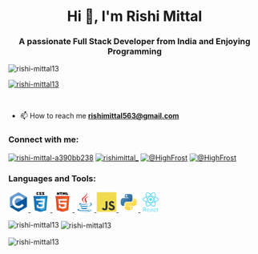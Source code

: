 <h1 align="center">Hi 👋, I'm Rishi Mittal</h1>
<h3 align="center">A passionate Full Stack Developer from India and Enjoying Programming</h3>

<p align="left"> <img src="https://komarev.com/ghpvc/?username=rishi-mittal13&label=Profile%20views&color=0e75b6&style=flat" alt="rishi-mittal13" /> </p>

<p align="left"> <a href="https://github.com/ryo-ma/github-profile-trophy"><img src="https://github-profile-trophy.vercel.app/?username=rishi-mittal13" alt="rishi-mittal13" /></a> </p>

<p align="left"> <a href="https://twitter.com/" target="blank"><img src="https://img.shields.io/twitter/follow/?logo=twitter&style=for-the-badge" alt="" /></a> </p>

- 📫 How to reach me **rishimittal563@gmail.com**

<h3 align="left">Connect with me:</h3>
<p align="left">
<a href="https://linkedin.com/in/rishi-mittal-a390bb238" target="blank"><img align="center" src="https://raw.githubusercontent.com/rahuldkjain/github-profile-readme-generator/master/src/images/icons/Social/linked-in-alt.svg" alt="rishi-mittal-a390bb238" height="30" width="40" /></a>
<a href="https://instagram.com/rishimittal_" target="blank"><img align="center" src="https://raw.githubusercontent.com/rahuldkjain/github-profile-readme-generator/master/src/images/icons/Social/instagram.svg" alt="rishimittal_" height="30" width="40" /></a>
<a href="https://www.hackerrank.com/HighFrost?hr_r=1" target="blank"><img align="center" src="https://raw.githubusercontent.com/rahuldkjain/github-profile-readme-generator/master/src/images/icons/Social/hackerrank.svg" alt="@HighFrost" height="30" width="40" /></a>
<a href="https://leetcode.com/highJUMP/" target="blank"><img align="center" src="https://raw.githubusercontent.com/rahuldkjain/github-profile-readme-generator/master/src/images/icons/Social/leet-code.svg" alt="@HighFrost" height="30" width="40" /></a>
</p>

<h3 align="left">Languages and Tools:</h3>
<p align="left"> <a href="https://www.cprogramming.com/" target="_blank" rel="noreferrer"> <img src="https://raw.githubusercontent.com/devicons/devicon/master/icons/c/c-original.svg" alt="c" width="40" height="40"/> </a> <a href="https://www.w3schools.com/css/" target="_blank" rel="noreferrer"> <img src="https://raw.githubusercontent.com/devicons/devicon/master/icons/css3/css3-original-wordmark.svg" alt="css3" width="40" height="40"/> </a> <a href="https://www.w3.org/html/" target="_blank" rel="noreferrer"> <img src="https://raw.githubusercontent.com/devicons/devicon/master/icons/html5/html5-original-wordmark.svg" alt="html5" width="40" height="40"/> </a> <a href="https://www.java.com" target="_blank" rel="noreferrer"> <img src="https://raw.githubusercontent.com/devicons/devicon/master/icons/java/java-original.svg" alt="java" width="40" height="40"/> </a> <a href="https://developer.mozilla.org/en-US/docs/Web/JavaScript" target="_blank" rel="noreferrer"> <img src="https://raw.githubusercontent.com/devicons/devicon/master/icons/javascript/javascript-original.svg" alt="javascript" width="40" height="40"/> </a> <a href="https://www.python.org" target="_blank" rel="noreferrer"> <img src="https://raw.githubusercontent.com/devicons/devicon/master/icons/python/python-original.svg" alt="python" width="40" height="40"/> </a> <a href="https://reactjs.org/" target="_blank" rel="noreferrer"> <img src="https://raw.githubusercontent.com/devicons/devicon/master/icons/react/react-original-wordmark.svg" alt="react" width="40" height="40"/> </a> </p>

<p><img align="left" src="https://github-readme-stats.vercel.app/api/top-langs?username=rishi-mittal13&show_icons=true&locale=en&layout=compact" alt="rishi-mittal13" /></p>

<p>&nbsp;<img align="center" src="https://github-readme-stats.vercel.app/api?username=rishi-mittal13&show_icons=true&locale=en" alt="rishi-mittal13" /></p>

<p><img align="center" src="https://github-readme-streak-stats.herokuapp.com/?user=rishi-mittal13&" alt="rishi-mittal13" /></p>
